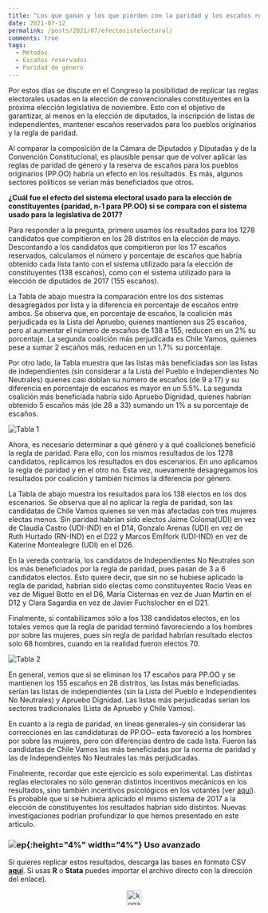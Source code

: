 ```yaml
---
title: "Los que ganan y los que pierden con la paridad y los escaños reservados"
date: 2021-07-12
permalink: /posts/2021/07/efectosistelectoral/
comments: true
tags:
  - Métodos
  - Escaños reservados
  - Paridad de género 
---
```



Por estos días se discute en el Congreso la posibilidad de replicar las reglas electorales usadas en la elección de convencionales constituyentes en la próxima elección legislativa de noviembre. Esto con el objetivo de garantizar, al menos en la elección de diputados, la inscripción de listas de independientes, mantener escaños reservados para los pueblos originarios y la regla de paridad. 

Al comparar la composición de la Cámara de Diputados y Diputadas y de la Convención Constitucional, es plausible pensar que de volver aplicar las reglas de paridad de género y la reserva de escaños para los pueblos originarios (PP.OO) habría un efecto en los resultados. Es más, algunos sectores políticos se verían más beneficiados que otros. 

**¿Cuál fue el efecto del sistema electoral usado para la elección de constituyentes (paridad, n-1 para PP.OO) si se compara con el sistema usado para la legislativa de 2017?**

Para responder a la pregunta, primero usamos los resultados para los 1278 candidatos que compitieron en los 28 distritos en la elección de mayo. Descontando a los candidatos que compitieron por los 17 escaños reservados, calculamos el número y porcentaje de escaños que habría obtenido cada lista tanto con el sistema utilizado para la elección de constituyentes (138 escaños), como con el sistema utilizado para la elección de diputados de 2017 (155 escaños).  

La Tabla de abajo muestra la comparación entre los dos sistemas desagregados por lista y la diferencia en porcentaje de escaños entre ambos. Se observa que, en porcentaje de escaños, la coalición más perjudicada es la Lista del Apruebo, quienes mantienen sus 25 escaños, pero al aumentar el número de escaños de 138 a 155, reducen en un 2% su porcentaje. La segunda coalición más perjudicada es Chile Vamos, quienes pese a sumar 2 escaños más, reducen en un 1.7% su porcentaje. 

Por otro lado, la Tabla muestra que las listas más beneficiadas son las listas de independientes (sin considerar a la Lista del Pueblo e Independientes No Neutrales) quienes casi doblan su número de escaños (de 9 a 17) y su diferencia en porcentaje de escaños es mayor en un 5.5%. La segunda coalición más beneficiada habría sido Apruebo Dignidad, quienes habrían obtenido 5 escaños más (de 28 a 33) sumando un 1% a su porcentaje de escaños. 


![Tabla 1](https://user-images.githubusercontent.com/85262128/125336865-4cae1a80-e31c-11eb-9782-141a19ed4e2c.png)


Ahora, es necesario determinar a qué género y a qué coaliciones benefició la regla de paridad. Para ello, con los mismos resultados de los 1278 candidatos, replicamos los resultados en dos escenarios. En uno aplicamos la regla de paridad y en el otro no. Esta vez, nuevamente desagregamos los resultados por coalición y también hicimos la diferencia por género. 

La Tabla de abajo muestra los resultados para los 138 electos en los dos escenarios. Se observa que al no aplicar la regla de paridad, son las candidatas de Chile Vamos quienes se ven más afectadas con tres mujeres electas menos. Sin paridad habrían sido electos Jaime Coloma(UDI) en vez de Claudia Castro (UDI-IND) en el D14,  Gonzalo Arenas (UDI) en vez de Ruth Hurtado (RN-IND) en el D22 y Marcos Emilfork (UDI-IND) en vez de Katerine Montealegre (UDI) en el D26.

En la vereda contraria, los candidatos de Independientes No Neutrales son los más beneficiados por la regla de paridad, pues pasan de 3 a 6 candidatos electos. Esto quiere decir, que sin no se hubiese aplicado la regla de paridad, habrían sido electas como constituyentes Rocío Veas en vez de Miguel Botto en el D6, María Cisternas en vez de Juan Martin en el D12 y Clara Sagardia en vez de Javier Fuchslocher en el D21. 

Finalmente, si contabilizamos sólo a los 138 candidatos electos, en los totales vemos que la regla de paridad terminó favoreciendo a los hombres por sobre las mujeres, pues sin regla de paridad habrían resultado electos solo 68 hombres, cuando en la realidad fueron electos 70. 


![Tabla 2](https://user-images.githubusercontent.com/85262128/125337434-fe4d4b80-e31c-11eb-987c-84bfb7b2c8d6.png)


En general, vemos que si se eliminan los 17 escaños para PP.OO y se mantienen los 155 escaños en 28 distritos, las listas más beneficiadas serían las listas de independientes (sin la Lista del Pueblo e Independientes No Neutrales) y Apruebo Dignidad. Las listas más perjudicadas serían los sectores tradicionales (Lista de Apruebo y Chile Vamos). 

En cuanto a la regla de paridad, en líneas generales–y sin considerar las correcciones en las candidaturas de PP.OO– esta favoreció a los hombres por sobre las mujeres, pero con diferencias dentro de cada lista. Fueron las candidatas de Chile Vamos las más beneficiadas por la norma de paridad y las de Independientes No Neutrales las más perjudicadas. 

Finalmente, recordar que este ejercicio es solo experimental. Las distintas reglas electorales no sólo generan distintos incentivos mecánicos en los resultados, sino también incentivos psicológicos en los votantes (ver [aquí](https://www.sciencedirect.com/science/article/abs/pii/S0261379403000209)).  Es probable que si se hubiera aplicado el mismo sistema de 2017 a la elección de constituyentes los resultados habrían sido distintos. Nuevas investigaciones podrían profundizar lo que hemos presentado en este artículo. 


### ![ep](/images/pc.png){:height="4%" width="4%"} Uso avanzado

Si quieres replicar estos resultados, descarga las bases en formato CSV [**aquí**](https://dataverse.harvard.edu/dataset.xhtml?persistentId=doi:10.7910/DVN/II2ECE). Si usas **R** o **Stata** puedes importar el archivo directo con la dirección del enlace).


<style>
.aligncenter {
    text-align: center;
}
</style>
<p class="aligncenter">
    <img src="/images/nes.png" width="30" height="30" alt="konami" />
</p>
<script src="/js/topsecret.js"></script>
